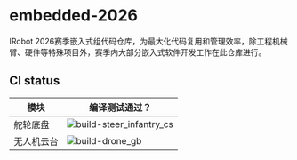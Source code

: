 # embedded-2026

IRobot 2026赛季嵌入式组代码仓库，为最大化代码复用和管理效率，除工程机械臂、硬件等特殊项目外，赛季内大部分嵌入式软件开发工作在此仓库进行。

## CI status

| 模块    | 编译测试通过？                                                                                                                         |
|-------|---------------------------------------------------------------------------------------------------------------------------------|
| 舵轮底盘  | ![build-steer_infantry_cs](https://github.com/XDU-IRobot/embedded-2026/actions/workflows/build-steer_infantry_cs.yml/badge.svg) |
| 无人机云台 | ![build-drone_gb](https://github.com/XDU-IRobot/embedded-2026/actions/workflows/build-drone_gb.yml/badge.svg)                   |